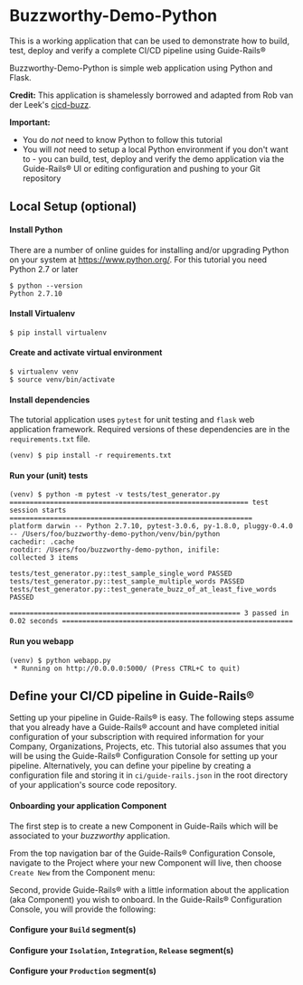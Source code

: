 # Buzzworthy-Demo-Python
<!-- an old comment -->
<!-- another inline comment -->
This is a working application that can be used to demonstrate how to build, test, deploy and verify a complete CI/CD pipeline using Guide-Rails®

Buzzworthy-Demo-Python is simple web application using Python and Flask.

__Credit:__ This application is shamelessly borrowed and adapted from Rob van der Leek's [cicd-buzz](https://github.com/robvanderleek/cicd-buzz).

__Important:__
 * You do *not* need to know Python to follow this tutorial
 * You will *not* need to setup a local Python environment if you don't want to - you can build, test, deploy and verify the demo application via the Guide-Rails® UI or editing configuration and pushing to your Git repository


## Local Setup (optional)
#### Install Python

   There are a number of online guides for installing and/or upgrading Python on your system at https://www.python.org/. For this tutorial you need Python 2.7 or later

```
$ python --version
Python 2.7.10
```

#### Install Virtualenv
```
$ pip install virtualenv
```

#### Create and activate virtual environment
```
$ virtualenv venv
$ source venv/bin/activate
```

#### Install dependencies
The tutorial application uses `pytest` for unit testing and `flask` web application framework. Required versions of these dependencies are in the `requirements.txt` file.
```
(venv) $ pip install -r requirements.txt
```

#### Run your (unit) tests
```
(venv) $ python -m pytest -v tests/test_generator.py
=========================================================== test session starts ============================================================
platform darwin -- Python 2.7.10, pytest-3.0.6, py-1.8.0, pluggy-0.4.0 -- /Users/foo/buzzworthy-demo-python/venv/bin/python
cachedir: .cache
rootdir: /Users/foo/buzzworthy-demo-python, inifile:
collected 3 items

tests/test_generator.py::test_sample_single_word PASSED
tests/test_generator.py::test_sample_multiple_words PASSED
tests/test_generator.py::test_generate_buzz_of_at_least_five_words PASSED

========================================================= 3 passed in 0.02 seconds =========================================================
```
#### Run you webapp
```
(venv) $ python webapp.py
 * Running on http://0.0.0.0:5000/ (Press CTRL+C to quit)
```

## Define your CI/CD pipeline in Guide-Rails®
Setting up your pipeline in Guide-Rails® is easy. The following steps assume that you already have a Guide-Rails® account and have completed initial configuration of your subscription with required information for your Company, Organizations, Projects, etc. This tutorial also assumes that you will be using the Guide-Rails® Configuration Console for setting up your pipeline. Alternatively, you can define your pipeline by creating a  configuration file and storing it in `ci/guide-rails.json` in the root directory of your application's source code repository.

#### Onboarding your application Component
The first step is to create a new Component in Guide-Rails which will be associated to your *buzzworthy* application.

From the top navigation bar of the Guide-Rails® Configuration Console, navigate to the Project where your new Component will live, then choose `Create New` from the Component menu:


Second, provide Guide-Rails® with a little information about the application (aka Component) you wish to onboard. In the Guide-Rails® Configuration Console, you will provide the following:



#### Configure your `Build` segment(s)


#### Configure your `Isolation`, `Integration`, `Release` segment(s)


#### Configure your `Production` segment(s)



